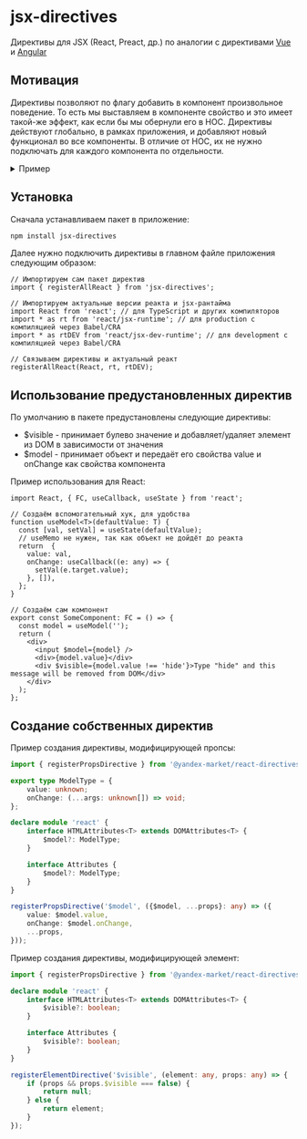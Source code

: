 # jsx-directives

Директивы для JSX (React, Preact, др.) по аналогии с директивами [Vue](https://ru.vuejs.org/v2/guide/custom-directive.html) и [Angular](https://angular.io/guide/attribute-directives)

## Мотивация

Директивы позволяют по флагу добавить в компонент произвольное поведение. 
То есть мы выставляем в компоненте свойство и это имеет такой-же эффект, как если бы мы обернули его в HOC.
Директивы действуют глобально, в рамках приложения, и добавляют новый функционал во все компоненты. В отличие от HOC, их не нужно подключать для каждого компонента по отдельности.

<details>
<summary>Пример</summary>

Например, можно создать свойство для показа или скрытия элемента.
Тогда такой код:
    
```tsx
<div>
  {isVisible && <SomeElement />}
</div>
```
    
можно переписать так:
    
```tsx
<div>
  <SomeElement $visible={isVisible} />
</div>
```
    
В результате наш код стало проще читать и редактировать.
</details>

## Установка

Сначала устанавливаем пакет в приложение:
```bash
npm install jsx-directives
```

Далее нужно подключить директивы в главном файле приложения следующим образом:
```tsx
// Импортируем сам пакет директив
import { registerAllReact } from 'jsx-directives';

// Импортируем актуальные версии реакта и jsx-рантайма
import React from 'react'; // для TypeScript и других компиляторов
import * as rt from 'react/jsx-runtime'; // для production с компиляцией через Babel/CRA
import * as rtDEV from 'react/jsx-dev-runtime'; // для development с компиляцией через Babel/CRA

// Связываем директивы и актуальный реакт
registerAllReact(React, rt, rtDEV);
```

## Использование предустановленных директив

По умолчанию в пакете предустановлены следующие директивы:

- $visible - принимает булево значение и добавляет/удаляет элемент из DOM в зависимости от значения
- $model - принимает объект и передаёт его свойства value и onChange как свойства компонента

Пример использования для React:
```tsx
import React, { FC, useCallback, useState } from 'react';

// Создаём вспомогательный хук, для удобства
function useModel<T>(defaultValue: T) {
  const [val, setVal] = useState(defaultValue);
  // useMemo не нужен, так как объект не дойдёт до реакта
  return  {
    value: val,
    onChange: useCallback((e: any) => {
      setVal(e.target.value);
    }, []),
  };
}

// Создаём сам компонент
export const SomeComponent: FC = () => {
  const model = useModel('');
  return (
    <div>
      <input $model={model} />
      <div>{model.value}</div>
      <div $visible={model.value !== 'hide'}>Type "hide" and this message will be removed from DOM</div>
    </div>
  );
};
```

## Создание собственных директив

Пример создания директивы, модифицирующей пропсы:
```typescript
import { registerPropsDirective } from '@yandex-market/react-directives';

export type ModelType = {
    value: unknown;
    onChange: (...args: unknown[]) => void;
};

declare module 'react' {
    interface HTMLAttributes<T> extends DOMAttributes<T> {
        $model?: ModelType;
    }

    interface Attributes {
        $model?: ModelType;
    }
}

registerPropsDirective('$model', ({$model, ...props}: any) => ({
    value: $model.value,
    onChange: $model.onChange,
    ...props,
}));
```

Пример создания директивы, модифицирующей элемент:
```typescript
import { registerPropsDirective } from '@yandex-market/react-directives';

declare module 'react' {
    interface HTMLAttributes<T> extends DOMAttributes<T> {
        $visible?: boolean;
    }

    interface Attributes {
        $visible?: boolean;
    }
}

registerElementDirective('$visible', (element: any, props: any) => {
    if (props && props.$visible === false) {
        return null;
    } else {
        return element;
    }
});
```
